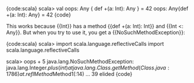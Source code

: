 {code:scala}
scala> val oops: Any { def +(a: Int): Any } = 42
oops: Any{def +(a: Int): Any} = 42
{code}

This works because {{Int}} has a method {{def +(a: Int): Int}} and {{Int <: Any}}.
But when you try to use it, you get a {{NoSuchMethodException}}:

{code:scala}
scala> import scala.language.reflectiveCalls
import scala.language.reflectiveCalls

scala> oops + 5
java.lang.NoSuchMethodException: java.lang.Integer.$plus(int)
  at java.lang.Class.getMethod(Class.java:1786)
  at .reflMethod$Method1(<console>:14)
  ... 39 elided
{code}


